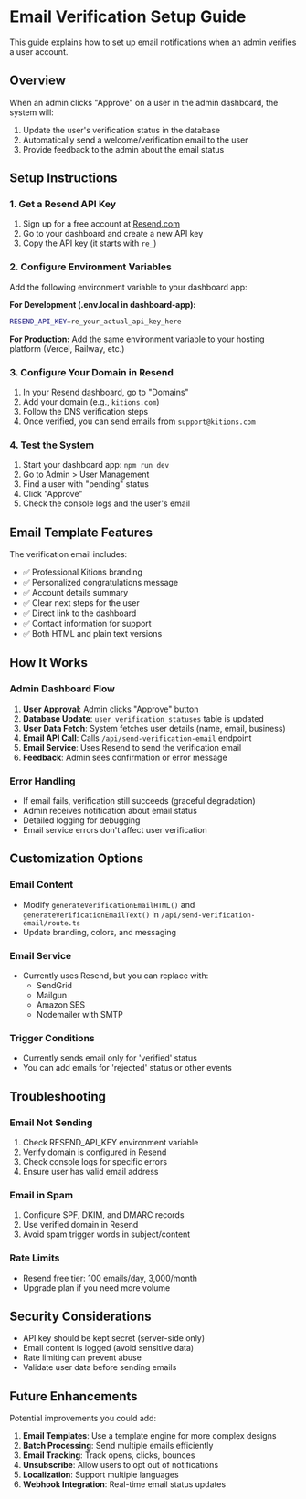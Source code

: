 # Email Verification Setup Guide

This guide explains how to set up email notifications when an admin verifies a user account.

## Overview

When an admin clicks "Approve" on a user in the admin dashboard, the system will:

1. Update the user's verification status in the database
2. Automatically send a welcome/verification email to the user
3. Provide feedback to the admin about the email status

## Setup Instructions

### 1. Get a Resend API Key

1. Sign up for a free account at [Resend.com](https://resend.com/)
2. Go to your dashboard and create a new API key
3. Copy the API key (it starts with `re_`)

### 2. Configure Environment Variables

Add the following environment variable to your dashboard app:

**For Development (.env.local in dashboard-app):**
```bash
RESEND_API_KEY=re_your_actual_api_key_here
```

**For Production:**
Add the same environment variable to your hosting platform (Vercel, Railway, etc.)

### 3. Configure Your Domain in Resend

1. In your Resend dashboard, go to "Domains"
2. Add your domain (e.g., `kitions.com`)
3. Follow the DNS verification steps
4. Once verified, you can send emails from `support@kitions.com`

### 4. Test the System

1. Start your dashboard app: `npm run dev`
2. Go to Admin > User Management
3. Find a user with "pending" status
4. Click "Approve"
5. Check the console logs and the user's email

## Email Template Features

The verification email includes:

- ✅ Professional Kitions branding
- ✅ Personalized congratulations message
- ✅ Account details summary
- ✅ Clear next steps for the user
- ✅ Direct link to the dashboard
- ✅ Contact information for support
- ✅ Both HTML and plain text versions

## How It Works

### Admin Dashboard Flow

1. **User Approval**: Admin clicks "Approve" button
2. **Database Update**: `user_verification_statuses` table is updated
3. **User Data Fetch**: System fetches user details (name, email, business)
4. **Email API Call**: Calls `/api/send-verification-email` endpoint
5. **Email Service**: Uses Resend to send the verification email
6. **Feedback**: Admin sees confirmation or error message

### Error Handling

- If email fails, verification still succeeds (graceful degradation)
- Admin receives notification about email status
- Detailed logging for debugging
- Email service errors don't affect user verification

## Customization Options

### Email Content
- Modify `generateVerificationEmailHTML()` and `generateVerificationEmailText()` in `/api/send-verification-email/route.ts`
- Update branding, colors, and messaging

### Email Service
- Currently uses Resend, but you can replace with:
  - SendGrid
  - Mailgun
  - Amazon SES
  - Nodemailer with SMTP

### Trigger Conditions
- Currently sends email only for 'verified' status
- You can add emails for 'rejected' status or other events

## Troubleshooting

### Email Not Sending
1. Check RESEND_API_KEY environment variable
2. Verify domain is configured in Resend
3. Check console logs for specific errors
4. Ensure user has valid email address

### Email in Spam
1. Configure SPF, DKIM, and DMARC records
2. Use verified domain in Resend
3. Avoid spam trigger words in subject/content

### Rate Limits
- Resend free tier: 100 emails/day, 3,000/month
- Upgrade plan if you need more volume

## Security Considerations

- API key should be kept secret (server-side only)
- Email content is logged (avoid sensitive data)
- Rate limiting can prevent abuse
- Validate user data before sending emails

## Future Enhancements

Potential improvements you could add:

1. **Email Templates**: Use a template engine for more complex designs
2. **Batch Processing**: Send multiple emails efficiently
3. **Email Tracking**: Track opens, clicks, bounces
4. **Unsubscribe**: Allow users to opt out of notifications
5. **Localization**: Support multiple languages
6. **Webhook Integration**: Real-time email status updates 